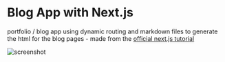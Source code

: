 # Blog App with Next.js
portfolio / blog app using dynamic routing and markdown files to generate the html for the blog pages - made from the [official next.js tutorial](https://nextjs.org/learn/basics/create-nextjs-app)

![screenshot](https://github.com/Milanxam/blog-app-next-js/assets/96538473/de7fdba8-29ea-4bad-a758-f4388ff48a10)
